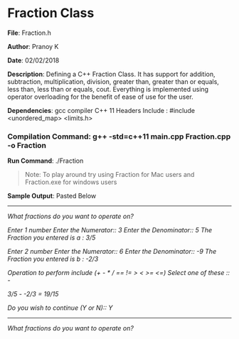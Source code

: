 # Fraction Class


**File**: Fraction.h

**Author**: Pranoy K

**Date**: 02/02/2018

**Description**: Defining a C++ Fraction Class. It has support for addition, subtraction, multiplication, division, greater than, greater than or equals, less than, less than or equals, cout. Everything is implemented using operator overloading for the benefit of ease of use for the user.

**Dependencies**: gcc compiler C++ 11
Headers Include : #include <cmath> <string> <exception> <algorithm> <vector> <unordered_map> <utility> <limits.h>

### **Compilation Command**:  g++ -std=c++11 main.cpp Fraction.cpp -o Fraction

**Run Command**: ./Fraction 
> Note: To play around try using Fraction for Mac users and Fraction.exe for windows users

**Sample Output**: Pasted Below

-------------------------------------------------------------

*What fractions do you want to operate on?*

*Enter 1 number*
*Enter the Numerator:: 3*
*Enter the Denominator:: 5*
*The Fraction you entered is a : 3/5*

*Enter 2 number*
*Enter the Numerator:: 6*
*Enter the Denominator:: -9*
*The Fraction you entered is b : -2/3*

*Operation to perform include (+ - * / == != > < >= <=)*
*Select one of these :: -*

*3/5 - -2/3 = 19/15*

*Do you wish to continue (Y or N):: Y*

-------------------------------------------------------------

*What fractions do you want to operate on?*
